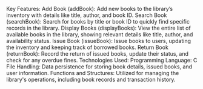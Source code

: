 Key Features:
Add Book (addBook): Add new books to the library’s inventory with details like title, author, and book ID.
Search Book (searchBook): Search for books by title or book ID to quickly find specific records in the library.
Display Books (displayBooks): View the entire list of available books in the library, showing relevant details like title, author, and availability status.
Issue Book (issueBook): Issue books to users, updating the inventory and keeping track of borrowed books.
Return Book (returnBook): Record the return of issued books, update their status, and check for any overdue fines.
Technologies Used:
Programming Language: C
File Handling: Data persistence for storing book details, issued books, and user information.
Functions and Structures: Utilized for managing the library's operations, including book records and transaction history.
